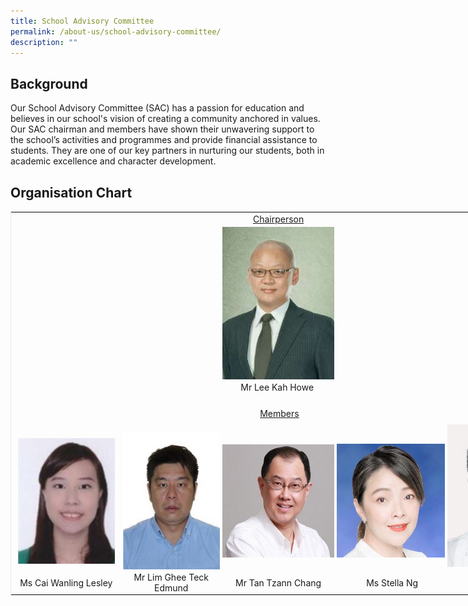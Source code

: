 ```yaml
---
title: School Advisory Committee
permalink: /about-us/school-advisory-committee/
description: ""
---
```

Background
----------

  

Our School Advisory Committee (SAC) has a passion for education and believes in&nbsp;our school's vision of creating a community anchored in values. Our SAC chairman&nbsp;and members have shown their unwavering support to the school’s activities and&nbsp;programmes and provide financial assistance to students. They are one of our key&nbsp;partners in nurturing our students, both in academic excellence and character&nbsp;development.

Organisation Chart
------------------

  
  

<table style="margin: auto; outline: 0px; padding: 0px; clear: both; border: 1px solid rgb(234, 234, 234); width: 865.5px;" class="ive_eobj_center iveo_table ives_tab_zen"><tbody style="margin: 0px; outline: 0px; padding: 0px;"><tr style="margin: 0px; outline: 0px; padding: 0px;"><td style="margin: 0px; outline: 0px; padding: 2px; text-align: center; width: 177px;"><br style="margin: 0px; outline: 0px; padding: 0px;"></td><td style="margin: 0px; outline: 0px; padding: 2px; text-align: center; width: 159px;"><br style="margin: 0px; outline: 0px; padding: 0px;"></td><td style="margin: 0px; outline: 0px; padding: 2px; text-align: center; width: 183px;"><u style="margin: 0px; outline: 0px; padding: 0px;">Chairperson</u><br style="margin: 0px; outline: 0px; padding: 0px;"></td><td style="margin: 0px; outline: 0px; padding: 2px; text-align: center; width: 178px;">&nbsp;</td><td style="margin: 0px; outline: 0px; padding: 2px; text-align: center; width: 168px;">&nbsp;</td></tr><tr style="margin: 0px; outline: 0px; padding: 0px;"><td style="margin: 0px; outline: 0px; padding: 2px; text-align: center;">&nbsp;</td><td style="margin: 0px; outline: 0px; padding: 2px; text-align: center;"></td><td style="margin: 0px; outline: 0px; padding: 2px; text-align: center;"><img style="margin: auto; outline: none; padding: 0px; border: none; clear: both; display: block; width: 183px; height: 244px;" class="ive_eobj_center" alt="Lee Kah Howe.jpg" src="/images/Lee Kah Howe.jpg"></td><td style="margin: 0px; outline: 0px; padding: 2px; text-align: center; width: 60px;">&nbsp;</td><td style="margin: 0px; outline: 0px; padding: 2px; text-align: center; width: 60px;">&nbsp;</td></tr><tr style="margin: 0px; outline: 0px; padding: 0px;"><td style="margin: 0px; outline: 0px; padding: 2px; text-align: center;">&nbsp;</td><td style="margin: 0px; outline: 0px; padding: 2px; text-align: center;">&nbsp;</td><td style="margin: 0px; outline: 0px; padding: 2px; text-align: center;">Mr Lee Kah Howe&nbsp;</td><td style="margin: 0px; outline: 0px; padding: 2px; text-align: center; width: 60px;">&nbsp;</td><td style="margin: 0px; outline: 0px; padding: 2px; text-align: center; width: 60px;">&nbsp;</td></tr><tr style="margin: 0px; outline: 0px; padding: 0px;"><td style="margin: 0px; outline: 0px; padding: 2px; text-align: center;">&nbsp;</td><td style="margin: 0px; outline: 0px; padding: 2px; text-align: center;">&nbsp;</td><td style="margin: 0px; outline: 0px; padding: 2px; text-align: center;">&nbsp;</td><td style="margin: 0px; outline: 0px; padding: 2px; text-align: center; width: 60px;">&nbsp;</td><td style="margin: 0px; outline: 0px; padding: 2px; text-align: center; width: 60px;">&nbsp;</td></tr><tr style="margin: 0px; outline: 0px; padding: 0px;"><td style="margin: 0px; outline: 0px; padding: 2px; text-align: center;">&nbsp;</td><td style="margin: 0px; outline: 0px; padding: 2px; text-align: center;">&nbsp;</td><td style="margin: 0px; outline: 0px; padding: 2px; text-align: center;">&nbsp;<u style="margin: 0px; outline: 0px; padding: 0px;">Members</u></td><td style="margin: 0px; outline: 0px; padding: 2px; text-align: center; width: 60px;">&nbsp;</td><td style="margin: 0px; outline: 0px; padding: 2px; text-align: center; width: 60px;">&nbsp;</td></tr><tr style="margin: 0px; outline: 0px; padding: 0px;"><td style="margin: 0px; outline: 0px; padding: 2px; text-align: center;"><br style="margin: 0px; outline: 0px; padding: 0px;"><img style="margin: auto; outline: none; padding: 0px; border: none; clear: both; display: block; width: 155px; height: 201px;" class="ive_eobj_center" alt="Ms Cai.png" src="/images/Ms Cai.jpg"></td><td style="margin: 0px; outline: 0px; padding: 2px; text-align: center;"><br style="margin: 0px; outline: 0px; padding: 0px;"><img style="margin: auto; outline: none; padding: 0px; border: none; clear: both; display: block; width: 165px; height: 220px;" class="ive_eobj_center" alt="Edmund Lim.jpg" src="/images/Edmund Lim.jpg"></td><td style="margin: 0px; outline: 0px; padding: 2px; text-align: center;"><br style="margin: 0px; outline: 0px; padding: 0px;"><img style="margin: auto; outline: none; padding: 0px; border: none; clear: both; display: block; width: 186px; height: 181px;" class="ive_eobj_center" alt="Tan Tzann Chang.jpg" src="/images/Tan Tzann Chang.jpg"></td><td style="margin: 0px; outline: 0px; padding: 2px; text-align: center; width: 60px;"><br style="margin: 0px; outline: 0px; padding: 0px;"><img style="margin: 0px 10px 0px 0px; outline: none; padding: 0px; border: none; float: left; width: 182px; height: 182px;" class="ive_eobj_left" alt="Stella.jpeg" src="/images/Stella.jpg"></td><td style="margin: 0px; outline: 0px; padding: 2px; text-align: center; width: 60px;"><img style="margin: auto; outline: none; padding: 0px; border: none; clear: both; display: block; width: 172px; height: 228px;" class="ive_eobj_center" alt="Jeryl.jpg" src="/images/Jeryl.jpg"></td></tr><tr style="margin: 0px; outline: 0px; padding: 0px;"><td style="margin: 0px; outline: 0px; padding: 2px; text-align: center; width: 60px;">Ms Cai Wanling Lesley</td><td style="margin: 0px; outline: 0px; padding: 2px; text-align: center; width: 60px;">Mr Lim Ghee Teck Edmund</td><td style="margin: 0px; outline: 0px; padding: 2px; text-align: center; width: 60px;">Mr Tan Tzann Chang</td><td style="margin: 0px; outline: 0px; padding: 2px; text-align: center; width: 60px;">&nbsp;Ms Stella Ng</td><td style="margin: 0px; outline: 0px; padding: 2px; text-align: center; width: 60px;">&nbsp;Mr Jeryl Sik</td></tr></tbody></table>